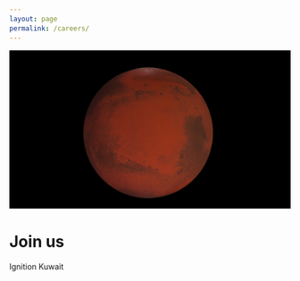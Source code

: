 ```yaml
---
layout: page
permalink: /careers/
---
```

<img src="/img/Mars.jpg" alt="Mars" loading="lazy" class="img-fluid w-100 h-auto" />

# Join us
Ignition Kuwait